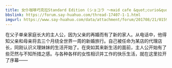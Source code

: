 ```yaml
---
title: 女仆咖啡巧克拉Standard Edition (ショコラ ～maid cafe &quot;curio&quot;～)
bbslink: https://forum.say-huahuo.com/thread-17407-1-1.html
imgurl: https://www.say-huahuo.com/data/attachment/forum/201708/21/015913knhqoxjytj5medus.jpg
---
```


在父子单亲家庭长大的主人公，因为父亲的再婚而有了新的家人。从电话中，他得知父亲和母亲将去三个月绕全世界一周的新婚旅行。自己被任命为某店的代理店长，同刚认识义理妹妹的生活开始了。在突如其来新生活的面前，主人公开始有了些茫然与不知所措之感。与各种各样的女性相识并工作的快乐生活，就在这里拉开了序幕——<!--more-->
